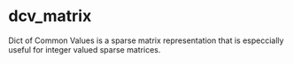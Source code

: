 # dcv_matrix
Dict of Common Values is a sparse matrix representation that is especcially useful for integer valued sparse matrices.
